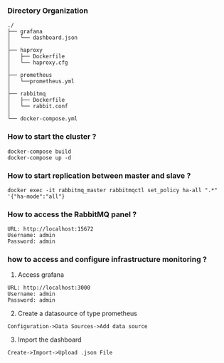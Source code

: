 
### Directory Organization

```shell
./
├── grafana
│   └── dashboard.json
│
├── haproxy
│   ├── Dockerfile 
│   └── haproxy.cfg
│
├── prometheus
│   └──prometheus.yml 
│
├── rabbitmq
│   ├── Dockerfile 
│   └── rabbit.conf
│
└── docker-compose.yml
```

### How to start the cluster ?

```shell
docker-compose build
docker-compose up -d
```

### How to start replication between master and slave ?

```shell
docker exec -it rabbitmq_master rabbitmqctl set_policy ha-all ".*" '{"ha-mode":"all"}
```

### How to access the RabbitMQ panel ?

```shell
URL: http://localhost:15672
Username: admin
Password: admin
```

### how to access and configure infrastructure monitoring ?

1. Access grafana

```shell
URL: http://localhost:3000
Username: admin
Password: admin
```

2. Create a datasource of type prometheus

```shell
Configuration->Data Sources->Add data source
```

3. Import the dashboard

```shell
Create->Import->Upload .json File
```
